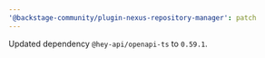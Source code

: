 ```yaml
---
'@backstage-community/plugin-nexus-repository-manager': patch
---
```


Updated dependency `@hey-api/openapi-ts` to `0.59.1`.

